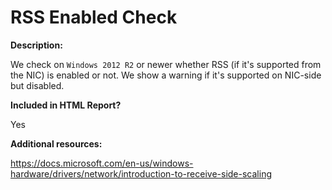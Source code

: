 RSS Enabled Check
======

**Description:**

We check on `Windows 2012 R2` or newer whether RSS (if it's supported from the NIC) is enabled or not. We show a warning if it's supported on NIC-side but disabled.

**Included in HTML Report?**

Yes

**Additional resources:**

https://docs.microsoft.com/en-us/windows-hardware/drivers/network/introduction-to-receive-side-scaling
